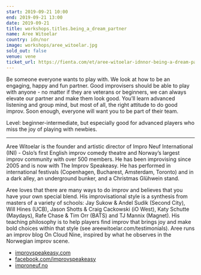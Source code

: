 ```yaml
---
start: 2019-09-21 10:00
end: 2019-09-21 13:00
date: 2019-09-21
title: workshops.titles.being_a_dream_partner
name: Aree Witoelar
country: idn/nor
image: workshops/aree_witoelar.jpg
sold_out: false
venue: vene
ticket_url: https://fienta.com/et/aree-witoelar-idnnor-being-a-dream-partner?a7f4b53c6e2ef9a89e9a6b0ed11530e0
---
```


Be someone everyone wants to play with. We look at how to be an engaging, happy and fun partner. Good improvisers should be able to play with anyone - no matter if they are veterans or beginners, we can always elevate our partner and make them look good. You’ll learn advanced listening and group mind, but most of all, the right attitude to do good improv. Soon enough, everyone will want you to be part of their team.

Level: beginner-intermediate, but especially good for advanced players who miss the joy of playing with newbies.

---

Aree Witoelar is the founder and artistic director of Impro Neuf International (INI) - Oslo’s first English improv comedy theatre and Norway’s largest improv community with over 500 members. He has been improvising since 2005 and is now with The Improv Speakeasy. He has performed in international festivals (Copenhagen, Bucharest, Amsterdam, Toronto) and in a dark alley, an underground bunker, and a Christmas Glühwein stand.

Aree loves that there are many ways to do improv and believes that you have your own special blend. His improvisational style is a synthesis from masters of a variety of schools: Jay Sukow & Andel Sudik (Second City), Will Hines (UCB), Jason Shotts & Craig Cackowski (iO West), Katy Schutte (Maydays), Rafe Chase & Tim Orr (BATS) and TJ Mannix (Magnet). His teaching philosophy is to help players find improv that brings joy and make bold choices within that style (see areewitoelar.com/testimonials). Aree runs an improv blog On Cloud Nine, inspired by what he observes in the Norwegian improv scene. 

- [improvspeakeasy.com](https://improvspeakeasy.com)
- [facebook.com/improvspeakeasy](https://facebook.com/improvspeakeasy)
- [improneuf.no](https://improneuf.no)
